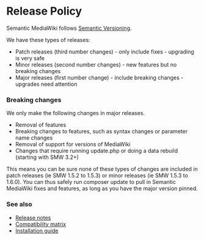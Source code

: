 # Release Policy

Semantic MediaWiki follows [Semantic Versioning](https://semver.org/).

We have these types of releases:

* Patch releases (third number changes) - only include fixes - upgrading is very safe
* Minor releases (second number changes) - new features but no breaking changes
* Major releases (first number change) - include breaking changes - upgrades need attention

### Breaking changes

We only make the following changes in major releases.

* Removal of features
* Breaking changes to features, such as syntax changes or parameter name changes
* Removal of support for versions of MediaWiki
* Changes that require running update.php or doing a data rebuild (starting with SMW 3.2+)

This means you can be sure none
of these types of changes are included in patch releases (ie SMW 1.5.2 to 1.5.3) or minor
releases (ie SMW 1.5.3 to 1.6.0). You can thus safely run composer update to pull in
Semantic MediaWiki fixes and features, as long as you have the major version pinned.

### See also

* [Release notes](releasenotes/README.md)
* [Compatibility matrix](COMPATIBILITY.md)
* [Installation guide](INSTALL.md)
